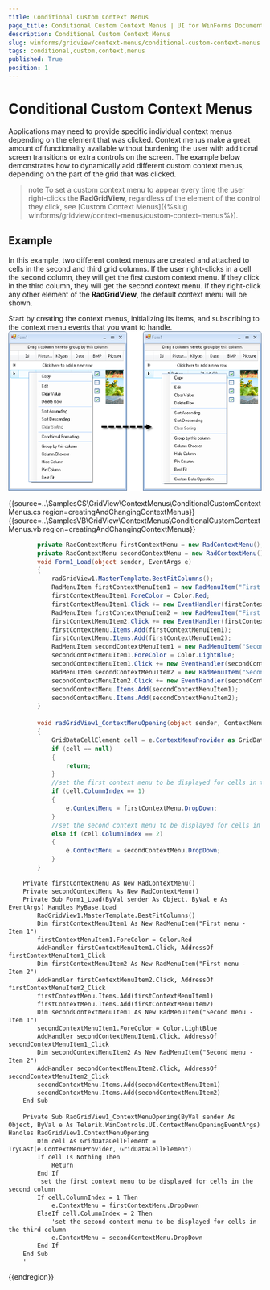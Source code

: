 ```yaml
---
title: Conditional Custom Context Menus
page_title: Conditional Custom Context Menus | UI for WinForms Documentation
description: Conditional Custom Context Menus
slug: winforms/gridview/context-menus/conditional-custom-context-menus
tags: conditional,custom,context,menus
published: True
position: 1
---
```


# Conditional Custom Context Menus



Applications may need to provide specific individual context menus depending on the element that was clicked. Context menus make a great amount of functionality available without burdening the user with additional screen transitions or extra controls on the screen. The example below demonstrates how to dynamically add different custom context menus, depending on the part of the grid that was clicked.

>note To set a custom context menu to appear every time the user right-clicks the __RadGridView__, regardless of the element of the control they click, see [Custom Context Menus]({%slug winforms/gridview/context-menus/custom-context-menus%}).
>


## Example

In this example, two different context menus are created and attached to cells in the second and third grid columns. If the user right-clicks in a cell the second column, they will get the first custom context menu. If they click in the third column, they will get the second context menu. If they right-click any other element of the __RadGridView__, the default context menu will be shown.

Start by creating the context menus, initializing its items, and subscribing to the context menu events that you want to handle.![gridview-context-menus-modifying-the-default-context-menu 001](images/gridview-context-menus-modifying-the-default-context-menu001.png)


{{source=..\SamplesCS\GridView\ContextMenus\ConditionalCustomContextMenus.cs region=creatingAndChangingContextMenus}} 
{{source=..\SamplesVB\GridView\ContextMenus\ConditionalCustomContextMenus.vb region=creatingAndChangingContextMenus}} 

````C#
        private RadContextMenu firstContextMenu = new RadContextMenu();
        private RadContextMenu secondContextMenu = new RadContextMenu();    
        void Form1_Load(object sender, EventArgs e)
        {
            radGridView1.MasterTemplate.BestFitColumns();
            RadMenuItem firstContextMenuItem1 = new RadMenuItem("First menu - Item 1");
            firstContextMenuItem1.ForeColor = Color.Red;
            firstContextMenuItem1.Click += new EventHandler(firstContextMenuItem1_Click);
            RadMenuItem firstContextMenuItem2 = new RadMenuItem("First menu - Item 2");
            firstContextMenuItem2.Click += new EventHandler(firstContextMenuItem2_Click);
            firstContextMenu.Items.Add(firstContextMenuItem1);
            firstContextMenu.Items.Add(firstContextMenuItem2);
            RadMenuItem secondContextMenuItem1 = new RadMenuItem("Second menu - Item 1");
            secondContextMenuItem1.ForeColor = Color.LightBlue;
            secondContextMenuItem1.Click += new EventHandler(secondContextMenuItem1_Click);
            RadMenuItem secondContextMenuItem2 = new RadMenuItem("Second menu - Item 2");
            secondContextMenuItem2.Click += new EventHandler(secondContextMenuItem2_Click);
            secondContextMenu.Items.Add(secondContextMenuItem1);
            secondContextMenu.Items.Add(secondContextMenuItem2);
        }

        void radGridView1_ContextMenuOpening(object sender, ContextMenuOpeningEventArgs e)
        {
            GridDataCellElement cell = e.ContextMenuProvider as GridDataCellElement;
            if (cell == null)
            {
                return;
            }
            //set the first context menu to be displayed for cells in the second column   
            if (cell.ColumnIndex == 1)
            {
                e.ContextMenu = firstContextMenu.DropDown;
            }
            //set the second context menu to be displayed for cells in the third column   
            else if (cell.ColumnIndex == 2)
            {
                e.ContextMenu = secondContextMenu.DropDown;
            }
        }
````
````VB.NET
    Private firstContextMenu As New RadContextMenu()
    Private secondContextMenu As New RadContextMenu()
    Private Sub Form1_Load(ByVal sender As Object, ByVal e As EventArgs) Handles MyBase.Load
        RadGridView1.MasterTemplate.BestFitColumns()
        Dim firstContextMenuItem1 As New RadMenuItem("First menu - Item 1")
        firstContextMenuItem1.ForeColor = Color.Red
        AddHandler firstContextMenuItem1.Click, AddressOf firstContextMenuItem1_Click
        Dim firstContextMenuItem2 As New RadMenuItem("First menu - Item 2")
        AddHandler firstContextMenuItem2.Click, AddressOf firstContextMenuItem2_Click
        firstContextMenu.Items.Add(firstContextMenuItem1)
        firstContextMenu.Items.Add(firstContextMenuItem2)
        Dim secondContextMenuItem1 As New RadMenuItem("Second menu - Item 1")
        secondContextMenuItem1.ForeColor = Color.LightBlue
        AddHandler secondContextMenuItem1.Click, AddressOf secondContextMenuItem1_Click
        Dim secondContextMenuItem2 As New RadMenuItem("Second menu - Item 2")
        AddHandler secondContextMenuItem2.Click, AddressOf secondContextMenuItem2_Click
        secondContextMenu.Items.Add(secondContextMenuItem1)
        secondContextMenu.Items.Add(secondContextMenuItem2)
    End Sub

    Private Sub RadGridView1_ContextMenuOpening(ByVal sender As Object, ByVal e As Telerik.WinControls.UI.ContextMenuOpeningEventArgs) Handles RadGridView1.ContextMenuOpening
        Dim cell As GridDataCellElement = TryCast(e.ContextMenuProvider, GridDataCellElement)
        If cell Is Nothing Then
            Return
        End If
        'set the first context menu to be displayed for cells in the second column
        If cell.ColumnIndex = 1 Then
            e.ContextMenu = firstContextMenu.DropDown
        ElseIf cell.ColumnIndex = 2 Then
            'set the second context menu to be displayed for cells in the third column
            e.ContextMenu = secondContextMenu.DropDown
        End If
    End Sub
    '
````

{{endregion}} 



